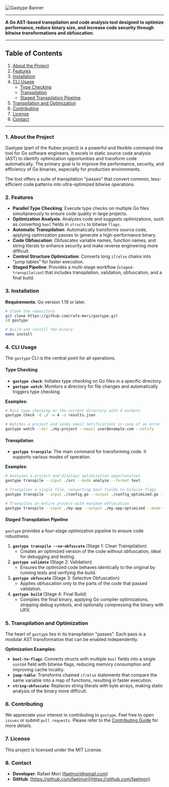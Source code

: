 
![Gastype Banner](./assets/top_banner.png)

---

**A Go AST-based transpilation and code analysis tool designed to optimize performance, reduce binary size, and increase code security through bitwise transformations and obfuscation.**

---

## **Table of Contents**

1.  [About the Project](https://www.google.com/search?q=%231-about-the-project)
2.  [Features](https://www.google.com/search?q=%232-features)
3.  [Installation](https://www.google.com/search?q=%233-installation)
4.  [CLI Usage](https://www.google.com/search?q=%234-cli-usage)
      - [Type Checking](https://www.google.com/search?q=%23type-checking)
      - [Transpilation](https://www.google.com/search?q=%23transpilation)
      - [Staged Transpilation Pipeline](https://www.google.com/search?q=%23staged-transpilation-pipeline)
5.  [Transpilation and Optimization](https://www.google.com/search?q=%235-transpilation-and-optimization)
6.  [Contributing](https://www.google.com/search?q=%236-contributing)
7.  [License](https://www.google.com/search?q=%237-license)
8.  [Contact](https://www.google.com/search?q=%238-contact)

-----

### **1. About the Project**

Gastype (part of the Kubex project) is a powerful and flexible command-line tool for Go software engineers. It excels in static source code analysis (AST) to identify optimization opportunities and transform code automatically. The primary goal is to improve the performance, security, and efficiency of Go binaries, especially for production environments.

The tool offers a suite of transpilation "passes" that convert common, less-efficient code patterns into ultra-optimized bitwise operations.

### **2. Features**

  * **Parallel Type Checking**: Execute type checks on multiple Go files simultaneously to ensure code quality in large projects.
  * **Optimization Analysis**: Analyzes code and suggests optimizations, such as converting `bool` fields in `structs` to bitwise `flags`.
  * **Automatic Transpilation**: Automatically transforms source code, applying optimization passes to generate a high-performance binary.
  * **Code Obfuscation**: Obfuscates variable names, function names, and string literals to enhance security and make reverse engineering more difficult.
  * **Control Structure Optimization**: Converts long `if/else` chains into "jump tables" for faster execution.
  * **Staged Pipeline**: Provides a multi-stage workflow (`staged-transpilation`) that includes transpilation, validation, obfuscation, and a final build.

### **3. Installation**

**Requirements**: Go version 1.19 or later.

```bash
# Clone the repository
git clone https://github.com/rafa-mori/gastype.git
cd gastype

# Build and install the binary
make install
```

### **4. CLI Usage**

The `gastype` CLI is the central point for all operations.

#### **Type Checking**

  * **`gastype check`**: Initiates type checking on Go files in a specific directory.
  * **`gastype watch`**: Monitors a directory for file changes and automatically triggers type checking.

**Examples**:

```bash
# Runs type checking on the current directory with 4 workers
gastype check -d ./ -w 4 -o results.json

# Watches a project and sends email notifications in case of an error
gastype watch --dir ./my-project --email user@example.com --notify
```

#### **Transpilation**

  * **`gastype transpile`**: The main command for transforming code. It supports various modes of operation.

**Examples**:

```bash
# Analyzes a project and displays optimization opportunities
gastype transpile --input ./src --mode analyze --format text

# Transpiles a single file, converting bool fields to bitwise flags
gastype transpile --input ./config.go --output ./config_optimized.go --mode transpile --passes bool-to-flags

# Transpiles an entire project with maximum obfuscation
gastype transpile --input ./my-app --output ./my-app-optimized --mode full-project --security 3
```

#### **Staged Transpilation Pipeline**

`gastype` provides a four-stage optimization pipeline to ensure code robustness.

1.  **`gastype transpile --no-obfuscate`** (Stage 1: Clean Transpilation)
      - Creates an optimized version of the code without obfuscation, ideal for debugging and testing.
2.  **`gastype validate`** (Stage 2: Validation)
      - Ensures the optimized code behaves identically to the original by running tests and verifying the build.
3.  **`gastype obfuscate`** (Stage 3: Selective Obfuscation)
      - Applies obfuscation only to the parts of the code that passed validation.
4.  **`gastype build`** (Stage 4: Final Build)
      - Compiles the final binary, applying Go compiler optimizations, stripping debug symbols, and optionally compressing the binary with UPX.

### **5. Transpilation and Optimization**

The heart of `gastype` lies in its transpilation "passes". Each pass is a modular AST transformation that can be enabled independently.

**Optimization Examples**:

  * **`bool-to-flags`**: Converts structs with multiple `bool` fields into a single `uint64` field with bitwise flags, reducing memory consumption and improving cache locality.
  * **`jump-table`**: Transforms chained `if/else` statements that compare the same variable into a map of functions, resulting in faster execution.
  * **`string-obfuscate`**: Replaces string literals with byte arrays, making static analysis of the binary more difficult.

### **6. Contributing**

We appreciate your interest in contributing to `gastype`. Feel free to open `issues` or submit `pull requests`. Please refer to the [Contributing Guide](https://www.google.com/search?q=https://github.com/rafa-mori/gastype/blob/main/CONTRIBUTING.md) for more details.

### **7. License**

This project is licensed under the MIT License.

### **8. Contact**

  * **Developer**: Rafael Mori ([faelmori@gmail.com](mailto:faelmori@gmail.com))
  * **GitHub**: [https://github.com/faelmori](https://github.com/faelmori)

